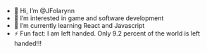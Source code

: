 - 👋 Hi, I’m @JFolarynn
- 👀 I’m interested in game and software development
- 🌱 I’m currently learning React and Javascript
- ⚡ Fun fact: I am left handed. Only 9.2 percent of the world is left handed!!!

<!---
JFolarynn/JFolarynn is a ✨ special ✨ repository because its `README.md` (this file) appears on your GitHub profile.
You can click the Preview link to take a look at your changes.
--->

